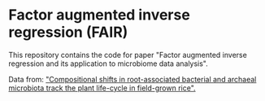 # Factor augmented inverse regression (FAIR)
This repository contains the code for paper "Factor augmented inverse regression and its application to microbiome data analysis".

Data from: ["Compositional shifts in root-associated bacterial and archaeal microbiota track the plant life-cycle in field-grown rice".](https://doi.org/10.1371/journal.pbio.2003862)
